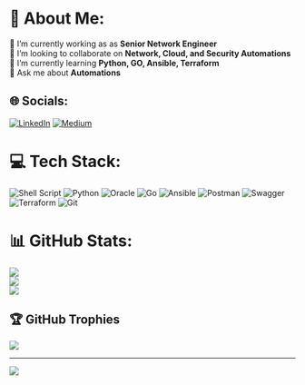 # 💫 About Me:
🔭 I’m currently working as as **Senior Network Engineer**<br>👯 I’m looking to collaborate on **Network, Cloud, and Security Automations**<br>🌱 I’m currently learning **Python, GO, Ansible, Terraform**<br>💬 Ask me about **Automations**


## 🌐 Socials:
[![LinkedIn](https://img.shields.io/badge/LinkedIn-%230077B5.svg?logo=linkedin&logoColor=white)](https://linkedin.com/in/https://www.linkedin.com/in/clarencesubia) [![Medium](https://img.shields.io/badge/Medium-12100E?logo=medium&logoColor=white)](https://medium.com/@https://clarencesubia.medium.com) 

# 💻 Tech Stack:
![Shell Script](https://img.shields.io/badge/shell_script-%23121011.svg?style=for-the-badge&logo=gnu-bash&logoColor=white) ![Python](https://img.shields.io/badge/python-3670A0?style=for-the-badge&logo=python&logoColor=ffdd54) ![Oracle](https://img.shields.io/badge/Oracle-F80000?style=for-the-badge&logo=oracle&logoColor=white) ![Go](https://img.shields.io/badge/go-%2300ADD8.svg?style=for-the-badge&logo=go&logoColor=white) ![Ansible](https://img.shields.io/badge/ansible-%231A1918.svg?style=for-the-badge&logo=ansible&logoColor=white) ![Postman](https://img.shields.io/badge/Postman-FF6C37?style=for-the-badge&logo=postman&logoColor=white) ![Swagger](https://img.shields.io/badge/-Swagger-%23Clojure?style=for-the-badge&logo=swagger&logoColor=white) ![Terraform](https://img.shields.io/badge/terraform-%23623CE4.svg?style=for-the-badge&logo=terraform&logoColor=white) ![Git](https://img.shields.io/badge/Git-%23F05032.svg?style=for-the-badge&logo=git&logoColor=white)


# 📊 GitHub Stats:
![](https://github-readme-stats.vercel.app/api?username=clarencesubia&theme=tokyonight&hide_border=false&include_all_commits=true&count_private=true)<br/>
![](https://github-readme-streak-stats.herokuapp.com/?user=clarencesubia&theme=tokyonight&hide_border=false)<br/>
![](https://github-readme-stats.vercel.app/api/top-langs/?username=clarencesubia&theme=tokyonight&hide_border=false&include_all_commits=true&count_private=true&layout=compact)

## 🏆 GitHub Trophies
![](https://github-profile-trophy.vercel.app/?username=clarencesubia&theme=apprentice&no-frame=false&no-bg=false&margin-w=4)

---
[![](https://visitcount.itsvg.in/api?id=clarencesubia&icon=0&color=0)](https://visitcount.itsvg.in)
